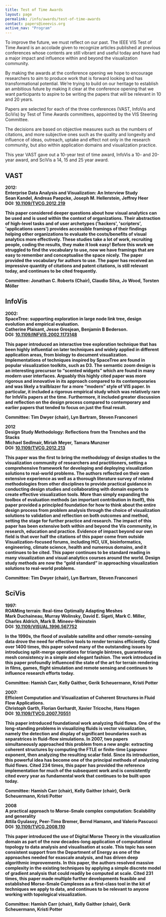 ```yaml
---
title: Test of Time Awards
layout: page
permalink: /info/awards/test-of-time-awards
contact: papers@ieeevis.org
active_nav: "Program"
---
```


To improve the future, we must reflect on our past. The IEEE VIS Test of Time Award is an accolade given to recognize articles published at previous conferences whose contents are still vibrant and useful today and have had a major impact and influence within and beyond the visualization community.

By making the awards at the conference opening we hope to encourage researchers to aim to produce work that is forward looking and has transformational potential. We’re trying to build on our heritage to establish an ambitious future by making it clear at the conference opening that we want participants to aspire to be writing the papers that will be relevant in 10 and 20 years.

Papers are selected for each of the three conferences (VAST, InfoVis and SciVis) by Test of Time Awards committees, appointed by the VIS Steering Committee.

The decisions are based on objective measures such as the numbers of citations, and more subjective ones such as the quality and longevity and influence of ideas, outreach, uptake and effect not only in the research community, but also within application domains and visualization practice.


This year VAST gave out a 10-year test of time award, InfoVis a 10- and 20-year award, and SciVis a 14, 15 and 25 year award. 


## VAST
<b>2012: <br>
Enterprise Data Analysis and Visualization: An Interview Study<br>
Sean Kandel, Andreas Paepcke, Joseph M. Hellerstein, Jeffrey Heer<br>
DOI: [10.1109/TVCG.2012.219](https://doi.org/10.1109/TVCG.2012.219)

  
This paper considered deeper questions about how visual analytics can be used and is used within the context of organizations. Their abstraction of high-level tasks and of user archetypes ('hackers', 'scripters', 'applications users') provides accessible framings of their findings helping other organizations to evaluate the costs/benefits of visual analytics more effectively. These studies take a lot of work, recruiting people, coding the results, they make it look easy! Before this work we struggled to find the vocabulary to use, now we have framings that are easy to remember and conceptualise the space nicely. The paper provided the vocabulary for authors to use. The paper has received an impressive quantity of citations and patent citations, is still relevant today, and continues to be cited frequently.
  
Committee: Jonathan C. Roberts (Chair), Claudio Silva, Jo Wood, Torsten Möller

## InfoVis
<b>2002: <br>
SpaceTree: supporting exploration in large node link tree, design evolution and empirical evaluation.<br>
Catherine Plaisant, Jesse  Grosjean, Benjamin B Bederson. </b><br>
DOI: [10.1109/INFVIS.2002.1173148](https://doi.org/10.1109/INFVIS.2002.1173148)


This paper introduced an interactive tree exploration technique that has been highly influential on later techniques and widely applied in different application areas, from biology to document visualization. Implementations of techniques inspired by SpaceTree are found in popular visualization toolkits, such as D3. The semantic zoom design is an interesting precursor to “scented widgets” which are found in many modern user interfaces. Arguably this highly cited paper was more rigorous and innovative in its approach compared to its contemporaries and was likely a trailblazer for a more “modern” style of VIS paper.  In particular, it included a rigorous empirical study which was relatively rare for InfoVis papers at the time.  Furthermore, it included greater discussion and reflection on the design process compared to contemporary and earlier papers that tended to focus on just the final result.

Committee: Tim Dwyer (chair), Lyn Bartram, Steven Franconeri

<b>2012 <br>
Design Study Methodology: Reflections from the Trenches and the Stacks<br>
Michael Sedlmair, Miriah Meyer, Tamara Munzner<br>
DOI: [10.1109/TVCG.2012.213](https://doi.org/10.1109/TVCG.2012.213)

  
This paper was the first to bring the  methodology of design studies  to the visualization community of researchers and practitioners,  setting  a comprehensive  framework for developing and deploying visualization solutions to real-world problems.  The authors reflected on their own extensive experience as well as a thorough literature survey of related methodologies from other disciplines to provide practical guidance in conducting design studies and collaborating with domain experts to create effective visualization tools. More than simply expanding the toolbox of evaluation methods (an important contribution in itself), this paper provided a principled foundation for how to think about the entire design process from problem analysis through the choice of  visualization solutions to validation and reflection on both outcomes and method, setting the stage for further practice and research. The impact of this paper has been extensive both within and beyond the Vis community, in research, education and practice. Evidence of impact beyond our own field is that over half the citations of this paper come from outside Visualization-focused forums, including HCI, UX, bioinformatics, engineering, climate science, health and numerous domains, and it continues to be cited. This paper continues to be standard reading  in many visualization and visual analytics courses around the world. Design study methods are now the “gold standard” in approaching visualization solutions to real-world problems.

Committee: Tim Dwyer (chair), Lyn Bartram, Steven Franconeri

## SciVis

<b>1997: <br>
ROAMing terrain: Real-time Optimally Adapting Meshes<br>
Mark Duchaineau, Murray Wolinsky, David E. Sigeti, Mark C. Miller, Charles Aldrich, Mark B. Mineev-Weinstein<br>
DOI: [10.1109/VISUAL.1996.567752]( https://doi.org/10.1109/VISUAL.1996.567752)


In the 1990s, the flood of available satellite and other remote-sensing data drove the need for effective tools to render terrains efficiently.  Cited over 1400 times, this paper solved many of the outstanding issues by introducing split-merge operations for triangle bintrees, guaranteeing mesh consistency in a simple and elegant fashion. The work introduced in this paper profoundly influenced the state of the art for terrain rendering in films, games, flight simulation and remote sensing and continues to influence research efforts today.

Committee: Hamish Carr, Kelly Gaither, Gerik Scheuermann, Kristi Potter

<b>2007: <br>
Efficient Computation and Visualization of Coherent Structures in Fluid Flow Applications.<br>
Christoph Garth, Florian Gerhardt, Xavier Tricoche, Hans Hagen</b><br>
DOI: [10.1109/TVCG.2007.70551](https://doi.org/10.1109/TVCG.2007.70551)

This paper introduced foundational work analyzing fluid flows. One of the long-standing problems in visualizing fluids is vector visualization, namely the detection and display of significant boundaries such as separatrices in fluid-flow simulations.  In 2007, two papers simultaneously approached this problem from a new angle: extracting coherent structures by computing the FTLE or finite-time Lyapunov exponent, then analyzing the resulting scalar field.  Since its introduction, this powerful idea has become one of the principal methods of analyzing fluid flows.  Cited 234 times, this paper has provided the reference implementation for much of the subsequent work and is consistently cited every year as fundamental work that continues to be built upon today.

Committee: Hamish Carr (chair), Kelly Gaither (chair), Gerik Scheuermann, Kristi Potter

<b>2008 <br>
A practical approach to Morse-Smale complex computation: Scalability and generality<br>
Attila Gyulassy, Peer-Timo Bremer, Bernd Hamann, and Valerio Pascucci<br>
DOI: [10.1109/TVCG.2008.110](https://doi.org/10.1109/TVCG.2008.110)
  
This paper introduced the use of Digital Morse Theory in the visualization domain as part of the now decades-long application of computational topology to data analysis and visualisation at scale. This topic has seen consistent support from the Department of Energy as one of the approaches needed for exascale analysis, and has driven deep algorithmic improvements.  In this paper, the authors resolved massive complexity in the existing techniques by applying a simple discrete model of gradient analysis that could readily be computed at scale. Cited 231 times, this paper made multiple further developments feasible and established Morse-Smale Complexes as a first-class tool in the kit of techniques we apply to data, and continues to be relevant to anyone working with topological visualization.
  
Committee: Hamish Carr (chair), Kelly Gaither (chair), Gerik Scheuermann, Kristi Potter
